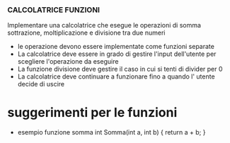 ### CALCOLATRICE FUNZIONI
Implementare una calcolatrice che esegue le operazioni di somma sottrazione, moltiplicazione e divisione tra due numeri
- le operazione devono essere implementate come funzioni separate
- La calcolatrice deve essere in grado di gestire l'input dell'utente per scegliere l'operazione da eseguire
- La funzione divisione deve gestire il caso in cui si tenti di divider per 0
- La calcolatrice deve continuare a funzionare fino a quando l' utente decide di uscire

# suggerimenti per le funzioni
- esempio funzione somma
int Somma(int a, int b)
{
    return a + b;
}
